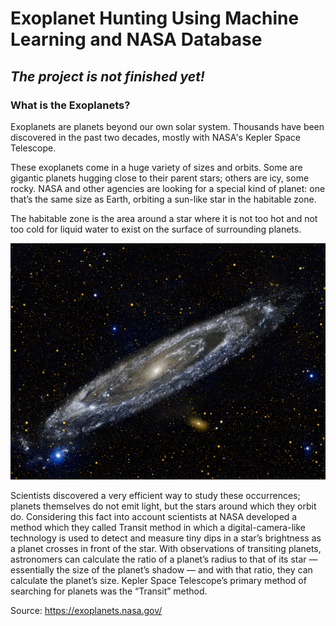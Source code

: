 # Exoplanet Hunting Using Machine Learning and NASA Database

## *The project is not finished yet!*

### What is the Exoplanets?

Exoplanets are planets beyond our own solar system. Thousands have been discovered in the past two decades, mostly with NASA's Kepler Space Telescope.

These exoplanets come in a huge variety of sizes and orbits. Some are gigantic planets hugging close to their parent stars; others are icy, some rocky. NASA and other agencies are looking for a special kind of planet: one that’s the same size as Earth, orbiting a sun-like star in the habitable zone.

The habitable zone is the area around a star where it is not too hot and not too cold for liquid water to exist on the surface of surrounding planets. 

![](./exo_gif.gif)

Scientists discovered a very efficient way to study these occurrences; planets themselves do not emit light, but the stars around which they orbit do. Considering this fact into account scientists at NASA developed a method which they called Transit method in which a digital-camera-like technology is used to detect and measure tiny dips in a star’s brightness as a planet crosses in front of the star. With observations of transiting planets, astronomers can calculate the ratio of a planet’s radius to that of its star — essentially the size of the planet’s shadow — and with that ratio, they can calculate the planet’s size.
Kepler Space Telescope’s primary method of searching for planets was the “Transit” method.

Source: https://exoplanets.nasa.gov/
